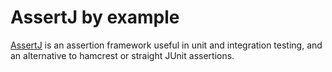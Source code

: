 AssertJ by example
==============================================================================

[AssertJ][home] is an assertion framework useful in unit and integration testing, and an alternative to hamcrest or straight JUnit assertions.

[home]: https://assertj.github.io/doc/
[github]: https://github.com/assertj/assertj-core
[github-docs]: https://github.com/assertj/doc/blob/main/src/docs/asciidoc/user-guide/assertj-core-assertions-guide.adoc
